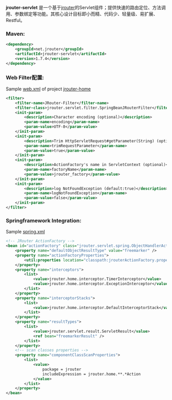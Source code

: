 
**jrouter-servlet** 是一个基于[jrouter](https://github.com/innjj/jrouter)的Servlet组件；提供快速的路由定位、方法调用、参数绑定等功能。其核心设计目标即小而精、代码少、轻量级、易扩展、Restful。


### Maven: ###

```xml
<dependency>
    <groupId>net.jrouter</groupId>
    <artifactId>jrouter-servlet</artifactId>
    <version>1.7.4</version>
</dependency>
```
### Web Filter配置: ###

Sample [web.xml](https://github.com/innjj/jrouter-home/blob/master/src/main/webapp/WEB-INF/web.xml) of project [jrouter-home](https://github.com/innjj/jrouter-home)

```xml
<filter>
    <filter-name>JRouter-Filter</filter-name>
    <filter-class>jrouter.servlet.filter.SpringBeanJRouterFilter</filter-class>
    <init-param>
        <description>Character encoding (optional)</description>
        <param-name>encoding</param-name>
        <param-value>UTF-8</param-value>
    </init-param>
    <init-param>
        <description>Trim HttpServletRequest#getParameter(String) (optional) (default:false)</description>
        <param-name>trimRequestParameter</param-name>
        <param-value>true</param-value>
    </init-param>
    <init-param>
        <description>ActionFactory's name in ServletContext (optional)</description>
        <param-name>factoryName</param-name>
        <param-value>jrouter_factory</param-value>
    </init-param>
    <init-param>
        <description>log NotFoundException (default:true)</description>
        <param-name>logNotFoundException</param-name>
        <param-value>false</param-value>
    </init-param>
</filter>
```
### Springframework Integration: ###

Sample [spring.xml](https://github.com/innjj/jrouter-home/blob/master/src/main/resources/jrouter-home-spring.xml)

```xml
<!-- JRouter ActionFactory -->
<bean id="actionFactory" class="jrouter.servlet.spring.ObjectHandlerActionFactoryBean">
    <property name="defaultObjectResultType" value="freemarker" />
    <property name="actionFactoryProperties">
        <util:properties location="classpath:jrouterActionFactory.properties" />
    </property>
    <property name="interceptors">
        <list>
            <value>jrouter.home.interceptor.TimerInterceptor</value>
            <value>jrouter.home.interceptor.ExceptionInterceptor</value>
        </list>
    </property>
    <property name="interceptorStacks">
        <list>
            <value>jrouter.home.interceptor.DefaultInterceptorStack</value>
        </list>
    </property>
    <property name="resultTypes">
        <list>
            <value>jrouter.servlet.result.ServletResult</value>
            <ref bean="freemarkerResult" />
        </list>
    </property>
    <!-- scan classes properties -->
    <property name="componentClassScanProperties">
        <list>
            <value>
                package = jrouter
                includeExpression = jrouter.home.**.*Action
            </value>
        </list>
    </property>
</bean>
```